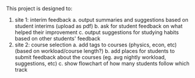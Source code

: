 This project is designed to:
1. site 1: interim feedback
    a. output summaries and suggestions based on student interims (upload as pdf)
    b. ask for student feedback on what helped their improvement
    c. output suggestions for studying habits based on other students' feedback
2. site 2: course selection
    a. add tags to courses (physics, econ, etc) (based on workload/course length?)
    b. add places for students to submit feedback about the courses (eg. avg nightly workload, suggestions, etc)
    c. show flowchart of how many students follow which track